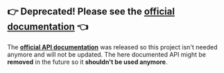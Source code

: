 ## :point_right: Deprecated! Please see the [official documentation](https://github.com/rocketbeans/rbtv-apidoc) :point_left:

The [**official API documentation**](https://github.com/rocketbeans/rbtv-apidoc) was released so this project isn't needed anymore and will not be updated.
The here documented API might be **removed** in the future so it **shouldn't be used anymore**.
